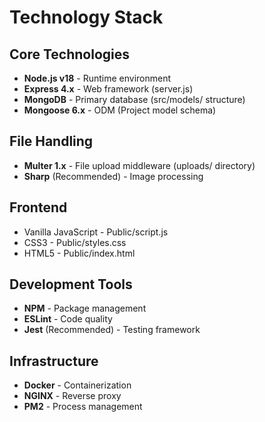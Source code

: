# Technology Stack

## Core Technologies
- **Node.js v18** - Runtime environment
- **Express 4.x** - Web framework (server.js)
- **MongoDB** - Primary database (src/models/ structure)
- **Mongoose 6.x** - ODM (Project model schema)

## File Handling
- **Multer 1.x** - File upload middleware (uploads/ directory)
- **Sharp** (Recommended) - Image processing

## Frontend
- Vanilla JavaScript - Public/script.js
- CSS3 - Public/styles.css
- HTML5 - Public/index.html

## Development Tools
- **NPM** - Package management
- **ESLint** - Code quality
- **Jest** (Recommended) - Testing framework

## Infrastructure
- **Docker** - Containerization
- **NGINX** - Reverse proxy
- **PM2** - Process management
